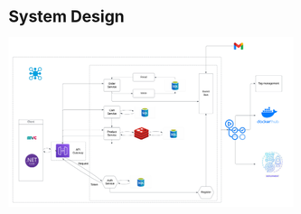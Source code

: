 # System Design
 ![System Design](https://github.com/leh23211213/Demo-Microservice-Based-.NET-Applications/blob/main/docs/SystemDesign.png)

